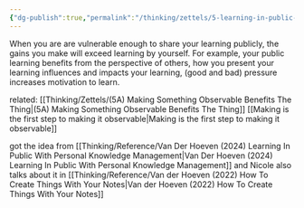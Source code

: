 ```yaml
---
{"dg-publish":true,"permalink":"/thinking/zettels/5-learning-in-public-allows-you-to-grow-faster/","noteIcon":"","created":"2025-02-27T10:20","updated":"2025-05-30T15:10"}
---
```


When you are are vulnerable enough to share your learning publicly, the gains you make will exceed learning by yourself. For example, your public learning benefits from the perspective of others, how you present your learning influences and impacts your learning, (good and bad) pressure increases motivation to learn. 

related: 
[[Thinking/Zettels/(5A) Making Something Observable Benefits The Thing\|(5A) Making Something Observable Benefits The Thing]]
[[Making is the first step to making it observable\|Making is the first step to making it observable]]

got the idea from [[Thinking/Reference/Van Der Hoeven (2024) Learning In Public With Personal Knowledge Management\|Van Der Hoeven (2024) Learning In Public With Personal Knowledge Management]] and Nicole also talks about it in [[Thinking/Reference/Van der Hoeven (2022) How To Create Things With Your Notes\|Van der Hoeven (2022) How To Create Things With Your Notes]]